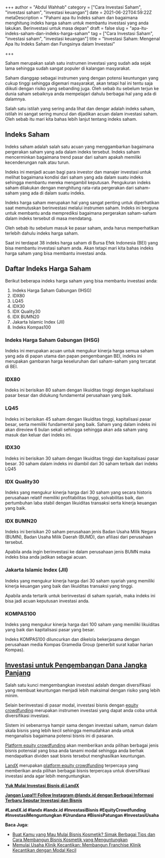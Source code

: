 +++
author = "Abdul Wahhab"
category = ["Cara Investasi Saham", "investasi saham", "investasi keuangan"]
date = 2021-06-22T04:59:22Z
metaDescription = "Pahami apa itu Indeks saham dan bagaimana menghitung indeks harga saham untuk membantu investasi yang anda lakukan. Berinvestasi untuk masa depan"
draft = false
slug = "apa-itu-indeks-saham-dan-indeks-harga-saham"
tag = ["Cara Investasi Saham", "investasi saham", "investasi keuangan"]
title = "Investasi Saham: Mengenal Apa Itu Indeks Saham dan Fungsinya dalam Investasi"

+++


Saham merupakan salah satu instrumen investasi yang sudah ada sejak lama sehingga sudah sangat populer di kalangan masyarakat.

Saham dianggap sebagai instrumen yang dengan potensi keuntungan yang cukup tinggi sehingga digemari masyarakat, akan tetapi hal ini tentu saja diikuti dengan risiko yang sebanding juga. Oleh sebab itu sebelum terjun ke dunia saham sebaiknya anda mempelajari dahulu berbagai hal yang ada di dalamnya.

Salah satu istilah yang sering anda lihat dan dengar adalah indeks saham, istilah ini sangat sering muncul dan dijadikan acuan dalam investasi saham. Oleh sebab itu mari kita bahas lebih lanjut tentang indeks saham.

## Indeks Saham

Indeks saham adalah salah satu acuan yang menggambarkan bagaimana pergerakan saham yang ada dalam indeks tersebut. Indeks saham mencerminkan bagaimana trend pasar dari saham apakah memiliki kecenderungan naik atau turun.

Indeks ini menjadi acuan bagi para investor dan manajer investasi untuk melihat bagaimana kondisi dari saham yang ada dalam suatu indeks sehingga membantu mereka mengambil keputusan. Pengukuran indeks saham dilakukan dengan menghitung rata-rata pergerakan dari saham-saham yang ada di dalam suatu indeks.

Indeks harga saham merupakan hal yang sangat penting untuk diperhatikan saat memutuskan berinvestasi melalui instrumen saham. Indeks ini berguna untuk membantu anda memprediksi bagaimana pergerakan saham-saham dalam indeks tersebut di masa mendatang.

Oleh sebab itu sebelum masuk ke pasar saham, anda harus memperhatikan terlebih dahulu indeks harga saham.

Saat ini terdapat 38 indeks harga saham di Bursa Efek Indonesia (BEI) yang bisa membantu investasi saham anda. Akan tetapi mari kita bahas indeks harga saham yang bisa membantu investasi anda.

## Daftar Indeks Harga Saham

Berikut beberapa indeks harga saham yang bisa membantu investasi anda:

1. Indeks Harga Saham Gabungan (IHSG)
2. IDX80
3. LQ45
4. IDX30
5. IDX Quality30
6. IDX BUMN20
7. Jakarta Islamic Index (JII)
8. Indeks Kompas100

### Indeks Harga Saham Gabungan (IHSG)

Indeks ini merupakan acuan untuk mengukur kinerja harga semua saham yang ada di papan utama dan papan pengembangan BEI, indeks ini merupakan gambaran harga keseluruhan dari saham-saham yang tercatat di BEI.

### IDX80

Indeks ini berisikan 80 saham dengan likuiditas tinggi dengan kapitalisasi pasar besar dan didukung fundamental perusahaan yang baik.

### LQ45

Indeks ini berisikan 45 saham dengan likuiditas tinggi, kapitalisasi pasar besar, serta memiliki fundamental yang baik. Saham yang dalam indeks ini akan direview 6 bulan sekali sehingga sehingga akan ada saham yang masuk dan keluar dari indeks ini.

### IDX30

Indeks ini berisikan 30 saham dengan likuiditas tinggi dan kapitalisasi pasar besar. 30 saham dalam indeks ini diambil dari 30 saham terbaik dari indeks LQ45

### IDX Quality30

Indeks yang mengukur kinerja harga dari 30 saham yang secara historis perusahaan relatif memiliki profitabilitas tinggi, solvabilitas baik, dan pertumbuhan laba stabil dengan likuiditas transaksi serta kinerja keuangan yang baik.

### IDX BUMN20

Indeks ini berisikan 20 saham perusahaan jenis Badan Usaha Milik Negara (BUMN), Badan Usaha Milik Daerah (BUMD), dan afiliasi dari perusahaan tersebut.

Apabila anda ingin berinvestasi ke dalam perusahaan jenis BUMN maka indeks bisa anda jadikan sebagai acuan.

### Jakarta Islamic Index (JII)

Indeks yang mengukur kinerja harga dari 30 saham syariah yang memiliki kinerja keuangan yang baik dan likuiditas transaksi yang tinggi.

Apabila anda tertarik untuk berinvestasi di saham syariah, maka indeks ini bisa jadi acuan keputusan investasi anda.

### KOMPAS100

Indeks yang mengukur kinerja harga dari 100 saham yang memiliki likuiditas yang baik dan kapitalisasi pasar yang besar.

Indeks KOMPAS100 diluncurkan dan dikelola bekerjasama dengan perusahaan media Kompas Gramedia Group (penerbit surat kabar harian Kompas).

## [Investasi untuk Pengembangan Dana Jangka Panjang](https://landx.id/)

Salah satu kunci mengembangkan investasi adalah dengan diversifikasi yang membuat keuntungan menjadi lebih maksimal dengan risiko yang lebih minim.

Selain berinvestasi di pasar modal, investasi bisnis dengan [equity crowdfunding](https://landx.id/) merupakan instrumen investasi yang dapat anda coba untuk diversifikasi investasi.

Sistem ini sebenarnya hampir sama dengan investasi saham, namun dalam skala bisnis yang lebih kecil sehingga memudahkan anda untuk menganalisis bagaimana potensi bisnis ini di pasaran.

[Platform equity crowdfunding](https://landx.id/) akan memberikan anda pilihan berbagai jenis bisnis potensial yang bisa anda tanami modal sehingga anda berhak mendapatkan dividen saat bisnis tersebut menghasilkan keuntungan.

[LandX](https://landx.id/) merupakan [platform equity crowdfunding](https://landx.id/) terpercaya yang memberikan anda pilihan berbagai bisnis terpercaya untuk diversifikasi investasi anda agar lebih menguntungkan.

**[Yuk Mulai Investasi Bisnis di LandX](https://landx.id/)**

**[Jangan Lupa!!! Follow Instagram @landx.id dengan Berbagai Informasi Terbaru Seputar Investasi dan Bisnis](https://www.instagram.com/landx.id/?utm_medium=copy_link)**

**#LandX.id    #landx     #landx.id    #InvestasiBisnis    #EquityCrowdfunding    #InvestasiMenguntungkan    #Urundana    #BisnisPatungan    #InvestasiUsaha**

**Baca Juga:**

* [Buat Kamu yang Mau Mulai Bisnis Kosmetik? Simak Berbagai Tips dan Cara Membangun  Bisnis Kosmetik yang Menguntungkan](https://landx.id/project/index.html)
* [Memulai Usaha Klinik Kecantikan: Membangun Franchise Klinik Kecantikan dengan Modal Kecil](https://landx.id/blog/franchise-klinik-kecantikan/)



